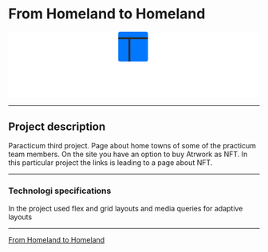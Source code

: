 # From Homeland to Homeland

![Page Logo](/images/logo.svg) 


***


## Project description

Paracticum third project. Page about home towns of some of the practicum team members. 
On the site you have an option to buy Atrwork as NFT. In this particular project the links is leading to a page about NFT.

---

###  Technologi specifications

In the project used flex and grid layouts and media queries for adaptive layouts

---

[From Homeland to Homeland](https://arrakturil.github.io/From_homeland_to_homeland/)
